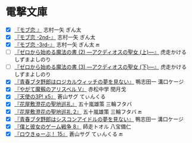 # 電撃文庫

* [x] [『モブ恋 』](http://www.amazon.co.jp/dp/4048668095/) 志村一矢 ぎん太
* [x] [『モブ恋 -2nd-』](http://www.amazon.co.jp/dp/4048669450/) 志村一矢 ぎん太
* [x] [『モブ恋 -3rd-』](http://www.amazon.co.jp/dp/4048650601/) 志村一矢 ぎん太 :end:
* [ ] [『ゼロから始める魔法の書 (2) ―アクディオスの聖女 (上)―』](http://www.amazon.co.jp/dp/4048666495/) 虎走かける しずまよしのり
* [ ] [『ゼロから始める魔法の書 (3) ―アクディオスの聖女 (下)―』](http://www.amazon.co.jp/dp/4048692569/) 虎走かける しずまよしのり
* [x] [『青春ブタ野郎はロジカルウィッチの夢を見ない』](http://www.amazon.co.jp/dp/4048691734/) 鴨志田一 溝口ケージ
* [x] [『やがて魔剱のアリスベル V』](http://www.amazon.co.jp/dp/4048690430/) 赤松中学 閏月戈
* [x] [『天使の3P! x5』](http://www.amazon.co.jp/dp/4048692571/) 蒼山サグ てぃんくる
* [x] [『花屋敷澄花の聖地巡礼』](http://www.amazon.co.jp/dp/4048917455/) 五十嵐雄策 三輪フタバ
* [x] [『花屋敷澄花の聖地巡礼 2』](http://www.amazon.co.jp/dp/4048660297/) 五十嵐雄策 三輪フタバ :end:
* [x] [『青春ブタ野郎はシスコンアイドルの夢を見ない』](http://www.amazon.co.jp/dp/4048651356/) 鴨志田一 溝口ケージ
* [x] [『僕と彼女のゲーム戦争 8』](http://www.amazon.co.jp/dp/4048651318/) 師走トオル 八宝備仁
* [x] [『ロウきゅーぶ！ 15』](http://www.amazon.co.jp/dp/4048651929/) 蒼山サグ てぃんくる :end:
